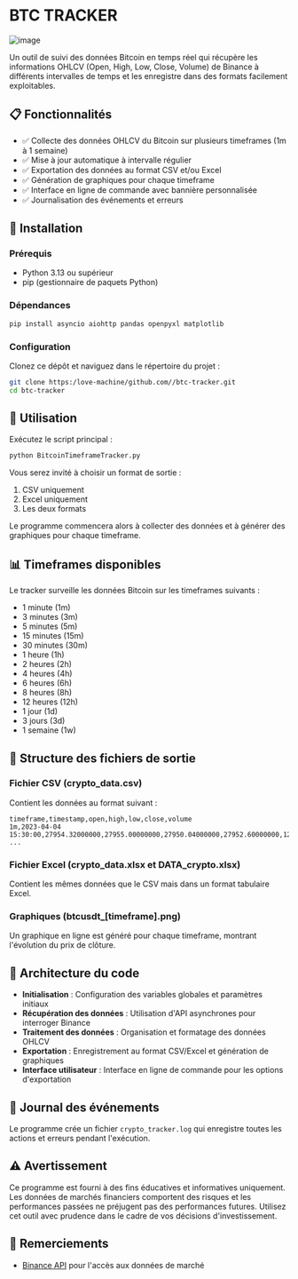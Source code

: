 # BTC TRACKER

![image](https://github.com/user-attachments/assets/64f17efb-809b-4580-b759-ec091606f2df)


Un outil de suivi des données Bitcoin en temps réel qui récupère les informations OHLCV (Open, High, Low, Close, Volume) de Binance à différents intervalles de temps et les enregistre dans des formats facilement exploitables.



## 📋 Fonctionnalités

- ✅ Collecte des données OHLCV du Bitcoin sur plusieurs timeframes (1m à 1 semaine)
- ✅ Mise à jour automatique à intervalle régulier
- ✅ Exportation des données au format CSV et/ou Excel
- ✅ Génération de graphiques pour chaque timeframe
- ✅ Interface en ligne de commande avec bannière personnalisée
- ✅ Journalisation des événements et erreurs

## 🔧 Installation

### Prérequis

- Python 3.13 ou supérieur
- pip (gestionnaire de paquets Python)

### Dépendances

```bash
pip install asyncio aiohttp pandas openpyxl matplotlib
```

### Configuration

Clonez ce dépôt et naviguez dans le répertoire du projet :

```bash
git clone https:/love-machine/github.com//btc-tracker.git
cd btc-tracker
```

## 🚀 Utilisation

Exécutez le script principal :

```bash
python BitcoinTimeframeTracker.py
```

Vous serez invité à choisir un format de sortie :
1. CSV uniquement
2. Excel uniquement
3. Les deux formats

Le programme commencera alors à collecter des données et à générer des graphiques pour chaque timeframe.

## 📊 Timeframes disponibles

Le tracker surveille les données Bitcoin sur les timeframes suivants :
- 1 minute (1m)
- 3 minutes (3m)
- 5 minutes (5m)
- 15 minutes (15m)
- 30 minutes (30m)
- 1 heure (1h)
- 2 heures (2h)
- 4 heures (4h)
- 6 heures (6h)
- 8 heures (8h)
- 12 heures (12h)
- 1 jour (1d)
- 3 jours (3d)
- 1 semaine (1w)

## 📁 Structure des fichiers de sortie

### Fichier CSV (crypto_data.csv)
Contient les données au format suivant :
```
timeframe,timestamp,open,high,low,close,volume
1m,2023-04-04 15:30:00,27954.32000000,27955.00000000,27950.04000000,27952.60000000,12.55940000
...
```

### Fichier Excel (crypto_data.xlsx et DATA_crypto.xlsx)
Contient les mêmes données que le CSV mais dans un format tabulaire Excel.

### Graphiques (btcusdt_[timeframe].png)
Un graphique en ligne est généré pour chaque timeframe, montrant l'évolution du prix de clôture.

## 🧩 Architecture du code

- **Initialisation** : Configuration des variables globales et paramètres initiaux
- **Récupération des données** : Utilisation d'API asynchrones pour interroger Binance
- **Traitement des données** : Organisation et formatage des données OHLCV
- **Exportation** : Enregistrement au format CSV/Excel et génération de graphiques
- **Interface utilisateur** : Interface en ligne de commande pour les options d'exportation

## 📝 Journal des événements

Le programme crée un fichier `crypto_tracker.log` qui enregistre toutes les actions et erreurs pendant l'exécution.

## ⚠️ Avertissement

Ce programme est fourni à des fins éducatives et informatives uniquement. Les données de marchés financiers comportent des risques et les performances passées ne préjugent pas des performances futures. Utilisez cet outil avec prudence dans le cadre de vos décisions d'investissement.

## 🙏 Remerciements

- [Binance API](https://github.com/binance/binance-spot-api-docs) pour l'accès aux données de marché
